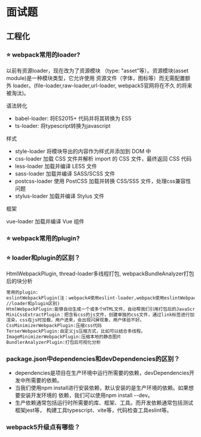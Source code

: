 # 面试题

## 工程化

### :star: webpack常用的loader?

以前有资源loader，现在改为了资源模块 （type: "asset"等）。资源模块(asset module)是一种模块类型，它允许使用
资源文件（字体，图标等）而无需配置额外 loader。(file-loader,raw-loader,url-loader, webpack5官网将在不久
的将来被淘汰)。
<!-- 
曾经的用法，没啥用，别看
raw-loader: 加载文件原始内容
file-loader: 把文件输出到文件夹中，在代码中通过相对url去引用输出的文件（图片 字体）
url-loader: 与file-loader类似，区别，可以设置阈值，大于多少kb, 交给file-loader
 -->

语法转化

* babel-loader:  将ES2015+ 代码并将其转换为 ES5
* ts-loader: 将typescript转换为javascript

样式

* style-loader 将模块导出的内容作为样式并添加到 DOM 中
* css-loader 加载 CSS 文件并解析 import 的 CSS 文件，最终返回 CSS 代码
* less-loader 加载并编译 LESS 文件
* sass-loader 加载并编译 SASS/SCSS 文件
* postcss-loader 使用 PostCSS 加载并转换 CSS/SSS 文件，处理css兼容性问题
* stylus-loader 加载并编译 Stylus 文件

框架

vue-loader 加载并编译 Vue 组件


### :star: webpack常用的plugin?


### :star: loader和plugin的区别？


HtmlWebpackPlugin, 
thread-loader多线程打包, webpackBundleAnalyzer打包后的块分析
```md
常用的plugin:
eslintWebpackPlugin(注：webpack4使用eslint-loader,webpack使用eslintWebpackPlugin，
//loader和plugin区别)
HtmlWebpackPlugin:能够自动生成一个或多个HTML文件，自动帮我们引用打包后的JavaScript和CSS文件‌
MiniCssExtractPlugin：把含有css的js文件，创建单独的css文件，通过link标签进行加载。js会堵塞页面
渲染，css在js时加载，用户进来，会出现闪屏现象，用户体验不好。
CssMinimizerWebpackPlugin:压缩css代码
TerserWebpackPlugin:自定义js压缩方式，比如可以结合多线程。
ImageMinimizerWebpackPlugin:压缩本地的静态图片
BundlerAnalyzerPlugin:打包后可视化分析
```

### package.json中dependencies和devDependencies的区别？

* dependencies是项目在生产环境中运行所需要的依赖，devDependencies开发中所需要的依赖。
* 当我们使用npm install进行安装依赖，默认安装的是生产环境的依赖。如果想要安装开发环境的
依赖，我们可以使用npm install --dev。
* 生产依赖通常包括运行时所需要的库、框架、工具。而开发依赖通常包括测试框架jest等，
构建工具typescript、vite等，代码检查工具eslint等。

### webpack5升级点有哪些？

